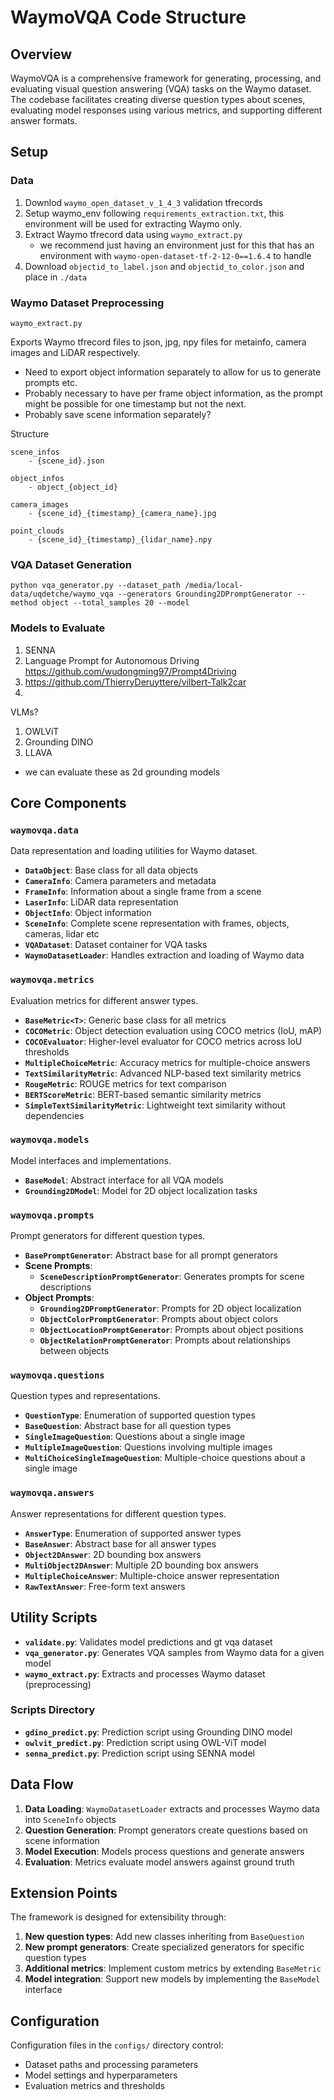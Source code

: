 # WaymoVQA Code Structure

## Overview
WaymoVQA is a comprehensive framework for generating, processing, and evaluating visual question answering (VQA) tasks on the Waymo dataset. The codebase facilitates creating diverse question types about scenes, evaluating model responses using various metrics, and supporting different answer formats.

## Setup

### Data
1. Downlod ```waymo_open_dataset_v_1_4_3``` validation tfrecords
2. Setup waymo_env following ```requirements_extraction.txt```, this environment will be used for extracting Waymo only.
3. Extract Waymo tfrecord data using ```waymo_extract.py```
    - we recommend just having an environment just for this that has an environment with ```waymo-open-dataset-tf-2-12-0==1.6.4``` to handle 
4. Download ```objectid_to_label.json``` and ```objectid_to_color.json``` and place in ```./data```

### Waymo Dataset Preprocessing 

```waymo_extract.py```

Exports Waymo tfrecord files to json, jpg, npy files for metainfo, camera images and LiDAR respectively.

- Need to export object information separately to allow for us to generate prompts etc.
- Probably necessary to have per frame object information, as the prompt might be possible for one timestamp but not the next.
- Probably save scene information separately?

Structure
```
scene_infos
    - {scene_id}.json

object_infos
    - object_{object_id}

camera_images
    - {scene_id}_{timestamp}_{camera_name}.jpg

point_clouds
    - {scene_id}_{timestamp}_{lidar_name}.npy

```

### VQA Dataset Generation

```
python vqa_generator.py --dataset_path /media/local-data/uqdetche/waymo_vqa --generators Grounding2DPromptGenerator --method object --total_samples 20 --model 
```

### Models to Evaluate

1. SENNA
2. Language Prompt for Autonomous Driving https://github.com/wudongming97/Prompt4Driving
3. https://github.com/ThierryDeruyttere/vilbert-Talk2car
4. 

VLMs?
1. OWLViT
2. Grounding DINO
3. LLAVA

 - we can evaluate these as 2d grounding models


## Core Components

### `waymovqa.data`
Data representation and loading utilities for Waymo dataset.

- **`DataObject`**: Base class for all data objects
- **`CameraInfo`**: Camera parameters and metadata
- **`FrameInfo`**: Information about a single frame from a scene
- **`LaserInfo`**: LiDAR data representation
- **`ObjectInfo`**: Object information
- **`SceneInfo`**: Complete scene representation with frames, objects, cameras, lidar etc
- **`VQADataset`**: Dataset container for VQA tasks
- **`WaymoDatasetLoader`**: Handles extraction and loading of Waymo data

### `waymovqa.metrics`
Evaluation metrics for different answer types.

- **`BaseMetric<T>`**: Generic base class for all metrics
- **`COCOMetric`**: Object detection evaluation using COCO metrics (IoU, mAP)
- **`COCOEvaluator`**: Higher-level evaluator for COCO metrics across IoU thresholds
- **`MultipleChoiceMetric`**: Accuracy metrics for multiple-choice answers
- **`TextSimilarityMetric`**: Advanced NLP-based text similarity metrics
- **`RougeMetric`**: ROUGE metrics for text comparison
- **`BERTScoreMetric`**: BERT-based semantic similarity metrics
- **`SimpleTextSimilarityMetric`**: Lightweight text similarity without dependencies

### `waymovqa.models`
Model interfaces and implementations.

- **`BaseModel`**: Abstract interface for all VQA models
- **`Grounding2DModel`**: Model for 2D object localization tasks

### `waymovqa.prompts`
Prompt generators for different question types.

- **`BasePromptGenerator`**: Abstract base for all prompt generators
- **Scene Prompts**:
  - **`SceneDescriptionPromptGenerator`**: Generates prompts for scene descriptions
- **Object Prompts**:
  - **`Grounding2DPromptGenerator`**: Prompts for 2D object localization
  - **`ObjectColorPromptGenerator`**: Prompts about object colors
  - **`ObjectLocationPromptGenerator`**: Prompts about object positions
  - **`ObjectRelationPromptGenerator`**: Prompts about relationships between objects

### `waymovqa.questions`
Question types and representations.

- **`QuestionType`**: Enumeration of supported question types
- **`BaseQuestion`**: Abstract base for all question types
- **`SingleImageQuestion`**: Questions about a single image
- **`MultipleImageQuestion`**: Questions involving multiple images
- **`MultiChoiceSingleImageQuestion`**: Multiple-choice questions about a single image

### `waymovqa.answers`
Answer representations for different question types.

- **`AnswerType`**: Enumeration of supported answer types
- **`BaseAnswer`**: Abstract base for all answer types
- **`Object2DAnswer`**: 2D bounding box answers
- **`MultiObject2DAnswer`**: Multiple 2D bounding box answers
- **`MultipleChoiceAnswer`**: Multiple-choice answer representation
- **`RawTextAnswer`**: Free-form text answers

## Utility Scripts

- **`validate.py`**: Validates model predictions and gt vqa dataset
- **`vqa_generator.py`**: Generates VQA samples from Waymo data for a given model
- **`waymo_extract.py`**: Extracts and processes Waymo dataset (preprocessing)

### Scripts Directory
- **`gdino_predict.py`**: Prediction script using Grounding DINO model
- **`owlvit_predict.py`**: Prediction script using OWL-ViT model
- **`senna_predict.py`**: Prediction script using SENNA model

## Data Flow

1. **Data Loading**: `WaymoDatasetLoader` extracts and processes Waymo data into `SceneInfo` objects
2. **Question Generation**: Prompt generators create questions based on scene information
3. **Model Execution**: Models process questions and generate answers
4. **Evaluation**: Metrics evaluate model answers against ground truth

## Extension Points

The framework is designed for extensibility through:

1. **New question types**: Add new classes inheriting from `BaseQuestion`
2. **New prompt generators**: Create specialized generators for specific question types
3. **Additional metrics**: Implement custom metrics by extending `BaseMetric`
4. **Model integration**: Support new models by implementing the `BaseModel` interface

## Configuration
Configuration files in the `configs/` directory control:
- Dataset paths and processing parameters
- Model settings and hyperparameters
- Evaluation metrics and thresholds